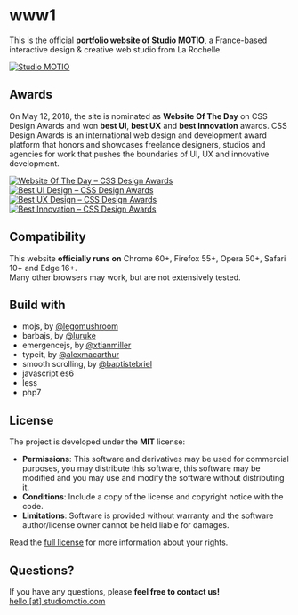 www1
====
This is the official **portfolio website of Studio MOTIO**, a France-based interactive design & creative web studio from La Rochelle.

[![Studio MOTIO](https://raw.github.com/studiomotio/www1/master/logo.png "Studio MOTIO")](https://www.studiomotio.com)


Awards
------
On May 12, 2018, the site is nominated as **Website Of The Day** on CSS Design Awards and won **best UI**, **best UX** and **best Innovation** awards. CSS Design Awards is an international web design and development award platform that honors and showcases freelance designers, studios and agencies for work that pushes the boundaries of UI, UX and innovative development.

[![Website Of The Day – CSS Design Awards](https://raw.github.com/studiomotio/www1/master/cssda-wotd.png "Website Of The Day – CSS Design Awards")](https://www.cssdesignawards.com/sites/studio-motio/32875)&nbsp;
[![Best UI Design – CSS Design Awards](https://raw.github.com/studiomotio/www1/master/cssda-best-ui-design.png "Best UI Design – CSS Design Awards")](https://www.cssdesignawards.com/sites/studio-motio/32875)&nbsp;
[![Best UX Design – CSS Design Awards](https://raw.github.com/studiomotio/www1/master/cssda-best-ux-design.png "Best UX Design – CSS Design Awards")](https://www.cssdesignawards.com/sites/studio-motio/32875)&nbsp;
[![Best Innovation – CSS Design Awards](https://raw.github.com/studiomotio/www1/master/cssda-best-innovation.png "Best Innovation – CSS Design Awards")](https://www.cssdesignawards.com/sites/studio-motio/32875)


Compatibility
-------------
This website **officially runs on** Chrome 60+, Firefox 55+, Opera 50+, Safari 10+ and Edge 16+.  
Many other browsers may work, but are not extensively tested.


Build with
----------
- mojs, by [@legomushroom](https://github.com/legomushroom/mojs)
- barbajs, by [@luruke](https://github.com/luruke/barba.js)
- emergencejs, by [@xtianmiller](https://github.com/xtianmiller/emergence.js)
- typeit, by [@alexmacarthur](https://github.com/alexmacarthur/typeit)
- smooth scrolling, by [@baptistebriel](https://github.com/baptistebriel/smooth-scrolling)
- javascript es6
- less
- php7


License
-------
The project is developed under the **MIT** license:

- **Permissions**: This software and derivatives may be used for commercial purposes, you may distribute this software, this software may be modified and you may use and modify the software without distributing it.
- **Conditions**: Include a copy of the license and copyright notice with the code.
- **Limitations**: Software is provided without warranty and the software author/license owner cannot be held liable for damages.

Read the [full license](https://github.com/studiomotio/www1/blob/master/LICENSE.md) for more information about your rights.


Questions?
----------
If you have any questions, please **feel free to contact us!**  
[hello [at] studiomotio.com](mailto:hello@studiomotio.com)